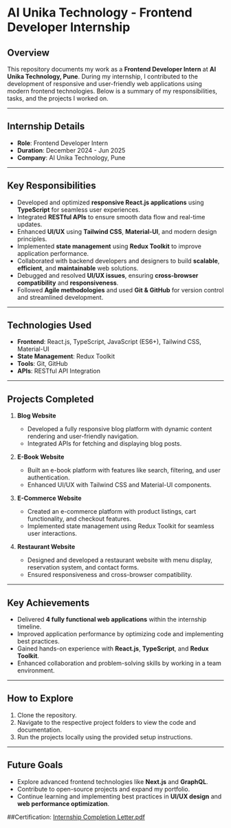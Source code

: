 # AI Unika Technology - Frontend Developer Internship

## Overview
This repository documents my work as a **Frontend Developer Intern** at **AI Unika Technology, Pune**. During my internship, I contributed to the development of responsive and user-friendly web applications using modern frontend technologies. Below is a summary of my responsibilities, tasks, and the projects I worked on.

---

## Internship Details
- **Role**: Frontend Developer Intern  
- **Duration**: December 2024 - Jun 2025
- **Company**: AI Unika Technology, Pune  

---

## Key Responsibilities
- Developed and optimized **responsive React.js applications** using **TypeScript** for seamless user experiences.  
- Integrated **RESTful APIs** to ensure smooth data flow and real-time updates.  
- Enhanced **UI/UX** using **Tailwind CSS**, **Material-UI**, and modern design principles.  
- Implemented **state management** using **Redux Toolkit** to improve application performance.  
- Collaborated with backend developers and designers to build **scalable**, **efficient**, and **maintainable** web solutions.  
- Debugged and resolved **UI/UX issues**, ensuring **cross-browser compatibility** and **responsiveness**.  
- Followed **Agile methodologies** and used **Git & GitHub** for version control and streamlined development.  

---

## Technologies Used
- **Frontend**: React.js, TypeScript, JavaScript (ES6+), Tailwind CSS, Material-UI  
- **State Management**: Redux Toolkit  
- **Tools**: Git, GitHub  
- **APIs**: RESTful API Integration  

---

## Projects Completed
1. **Blog Website**  
   - Developed a fully responsive blog platform with dynamic content rendering and user-friendly navigation.  
   - Integrated APIs for fetching and displaying blog posts.  

2. **E-Book Website**  
   - Built an e-book platform with features like search, filtering, and user authentication.  
   - Enhanced UI/UX with Tailwind CSS and Material-UI components.  

3. **E-Commerce Website**  
   - Created an e-commerce platform with product listings, cart functionality, and checkout features.  
   - Implemented state management using Redux Toolkit for seamless user interactions.  

4. **Restaurant Website**  
   - Designed and developed a restaurant website with menu display, reservation system, and contact forms.  
   - Ensured responsiveness and cross-browser compatibility.  

---

## Key Achievements
- Delivered **4 fully functional web applications** within the internship timeline.  
- Improved application performance by optimizing code and implementing best practices.  
- Gained hands-on experience with **React.js**, **TypeScript**, and **Redux Toolkit**.  
- Enhanced collaboration and problem-solving skills by working in a team environment.  

---

## How to Explore
1. Clone the repository.  
2. Navigate to the respective project folders to view the code and documentation.  
3. Run the projects locally using the provided setup instructions.  

---

## Future Goals
- Explore advanced frontend technologies like **Next.js** and **GraphQL**.  
- Contribute to open-source projects and expand my portfolio.  
- Continue learning and implementing best practices in **UI/UX design** and **web performance optimization**.

##Certification: 
[Internship Completion Letter.pdf](https://github.com/user-attachments/files/21205190/Internship.Completion.Letter.pdf)
